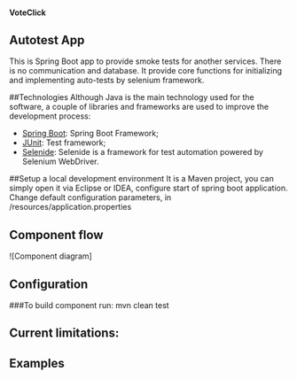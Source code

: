 #### VoteClick
## Autotest App

This is Spring Boot app to provide smoke tests for another services. 
There is no communication and database. 
It provide core functions for initializing and implementing auto-tests by selenium framework.

##Technologies
Although Java is the main technology used for the software, a couple of libraries and frameworks are used to improve the development process:
- [Spring Boot](https://projects.spring.io/spring-boot/): Spring Boot Framework;
- [JUnit](https://junit.org/): Test framework;
- [Selenide](http://selenide.org/): Selenide is a framework for test automation powered by Selenium WebDriver.


##Setup a local development environment
It is a Maven project, you can simply open it via Eclipse or IDEA, configure start of spring boot application. Change default configuration parameters, in /resources/application.properties

## Component flow
![Component diagram]

## Configuration
  ###To build component run:
      mvn clean test
## Current limitations:

## Examples



